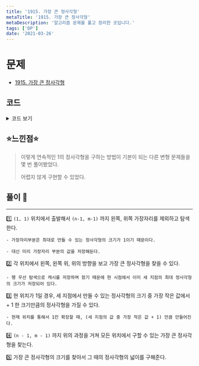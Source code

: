 ```yaml
---
title: '1915. 가장 큰 정사각형'
metaTitle: '1915. 가장 큰 정사각형'
metaDescription: '알고리즘 문제를 풀고 정리한 곳입니다.'
tags: ['DP']
date: '2021-03-26'
---
```


# 문제

- [1915. 가장 큰 정사각형](https://www.acmicpc.net/problem/1915)

## 코드

<details><summary> 코드 보기 </summary>

```java
import java.io.BufferedReader;
import java.io.IOException;
import java.io.InputStreamReader;
import java.util.Arrays;

public class Q1915 {
    static int n, m, ans, arr[][], cache[][];
    public static void main(String[] args) throws IOException {
        init();
        solution();
    }

    private static void solution() {
        for (int i = 1; i < n; i++) {
            for (int j = 1; j < m; j++) {
                if(arr[i][j] == 0) continue;
                int diag = cache[i-1][j-1];
                int up = cache[i-1][j], left = cache[i][j-1];
                int size = Math.min(diag, Math.min(up, left));
                if(size <= left && size <= diag && size <= up)
                    cache[i][j] = size + 1;
                ans = Math.max(ans, cache[i][j]);
            }
        }
        System.out.println(ans * ans);
    }

    private static void init() throws IOException {
        BufferedReader br = new BufferedReader(new InputStreamReader(System.in));
        String[] in = br.readLine().split(" ");
        n = stoi(in[0]);
        m = stoi(in[1]);
        arr = new int[n][m];
        cache = new int[n][m];
        for (int i = 0; i < n; i++) {
            char[] row = br.readLine().toCharArray();
            for (int j = 0; j < m; j++) {
                arr[i][j] = row[j] - '0';
                if(arr[i][j] == 1) {
                    ans = 1;
                    cache[i][j] = 1;
                }
            }
        }
    }

    private static int stoi(String s) {
        return Integer.valueOf(s);
    }
}

```

</details>

## ⭐️느낀점⭐️

> 이렇게 연속적인 1의 정사각형을 구하는 방법이 기본이 되는 다른 변형 문제들을 몇 번 풀어봤었다.
>
> 어렵지 않게 구현할 수 있었다.

## 풀이 📣

<hr/>

1️⃣ `(1, 1)` 위치에서 출발해서 `(n-1, m-1)` 까지 왼쪽, 위쪽 가장자리를 제외하고 탐색한다.

    - 가장자리부분은 최대로 만들 수 있는 정사각형의 크기가 1이기 때문이다.

    - 대신 미리 가장자리 부분의 값을 저장해둔다.

2️⃣ 각 위치에서 왼쪽, 왼쪽 위, 위의 방향을 보고 가장 큰 정사각형을 찾을 수 있다.

    - 행 우선 탐색으로 캐시를 저장하며 왔기 때문에 현 시점에서 이미 세 지점의 최대 정사각형의 크기가 저장되어 있다.

3️⃣ 현 위치가 1일 경우, 세 지점에서 만들 수 있는 정사각형의 크기 중 가장 작은 값에서 + 1 한 크기만큼의 정사각형을 가질 수 있다.

    - 현재 위치를 통해서 1칸 확장할 때, (세 지점의 값 중 가장 작은 값 + 1) 만큼 만들어진다.

4️⃣ `(n - 1, m - 1)` 까지 위의 과정을 거쳐 모든 위치에서 구할 수 있는 가장 큰 정사각형을 찾는다.

5️⃣ 가장 큰 정사각형의 크기를 찾아서 그 때의 정사각형의 넓이를 구해준다.
